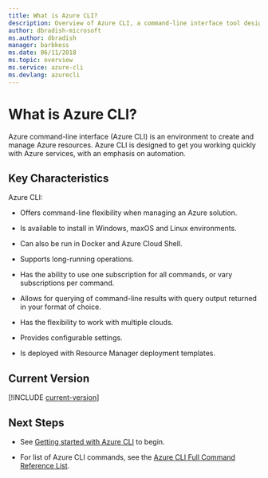 ```yaml
---
title: What is Azure CLI?
description: Overview of Azure CLI, a command-line interface tool designed to create and manage Azure resources now available in Windows, maxOS and Linux environments.
author: dbradish-microsoft
ms.author: dbradish
manager: barbkess
ms.date: 06/11/2018 
ms.topic: overview
ms.service: azure-cli
ms.devlang: azurecli
---
```

# What is Azure CLI?

Azure command-line interface (Azure CLI) is an environment to create and manage Azure resources.  Azure CLI is designed to get you working quickly with Azure services, with an emphasis on automation.

## Key Characteristics

Azure CLI:

- Offers command-line flexibility when managing an Azure solution.

- Is available to install in Windows, maxOS and Linux environments.
- Can also be run in Docker and Azure Cloud Shell.
- Supports long-running operations.
- Has the ability to use one subscription for all commands, or vary subscriptions per command.
- Allows for querying of command-line results with query output returned in your format of choice.
- Has the flexibility to work with multiple clouds.
- Provides configurable settings.
- Is deployed with Resource Manager deployment templates.

## Current Version

[!INCLUDE [current-version](includes/current-version.md)]

## Next Steps

- See [Getting started with Azure CLI](get-started-with-azure-cli.md) to begin.

- For list of Azure CLI commands, see the [Azure CLI Full Command Reference List](/cli/azure/reference-index).
